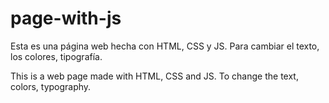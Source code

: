 # page-with-js

Esta es una página web hecha con HTML, CSS y JS. Para cambiar el texto, los colores, tipografía.

This is a web page made with HTML, CSS and JS. To change the text, colors, typography.
